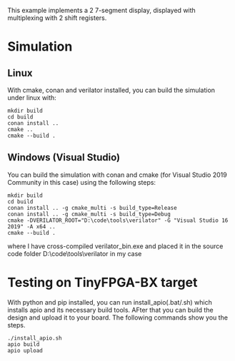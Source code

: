 This example implements a 2 7-segment display, displayed with multiplexing with 2 shift registers.

# Simulation 

## Linux

With cmake, conan and verilator installed, you can build the simulation under linux with:

    mkdir build
    cd build
    conan install ..
    cmake ..
    cmake --build .

## Windows (Visual Studio)

You can build the simulation with conan and cmake (for Visual Studio 2019 Community in this case) using the following steps:

    mkdir build
    cd build
    conan install .. -g cmake_multi -s build_type=Release
    conan install .. -g cmake_multi -s build_type=Debug
    cmake -DVERILATOR_ROOT="D:\code\tools\verilator" -G "Visual Studio 16 2019" -A x64 ..
    cmake --build .

where I have cross-compiled verilator_bin.exe and placed it in the source code folder D:\code\tools\verilator in my case

# Testing on TinyFPGA-BX target

With python and pip installed, you can run install_apio(.bat/.sh) which installs apio and its necessary build tools. AFter that you can build the design and upload it to your board.  The following commands show you the steps.

    ./install_apio.sh
    apio build
    apio upload
